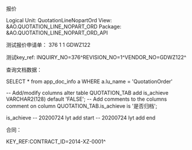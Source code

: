 报价

Logical Unit:	QuotationLineNopartOrd
View:		&AO.QUOTATION_LINE_NOPART_ORD
Package:		&AO.QUOTATION_LINE_NOPART_ORD_API



测试报价申请单： 376 1 1  GDWZ122

测试key_ref: INQUIRY_NO=376^REVISION_NO=1^VENDOR_NO=GDWZ122^



查询文档数据：

SELECT * from app_doc_info a WHERE a.lu_name = 'QuotationOrder'

-- Add/modify columns 
alter table QUOTATION_TAB add is_achieve VARCHAR2(128) default 'FALSE';
-- Add comments to the columns 
comment on column QUOTATION_TAB.is_achieve
  is '是否归档';

is_achieve
-- 20200724 lyt add start
-- 20200724 lyt add end

合同：

KEY_REF:CONTRACT_ID=2014-XZ-0001^